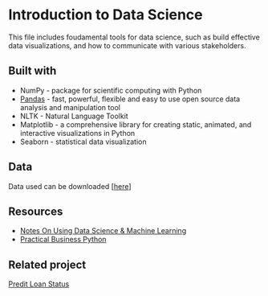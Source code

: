 # Introduction to Data Science

This file includes foudamental tools for data science, such as build effective data visualizations, and how to communicate with various stakeholders.

## Built with

- NumPy - package for scientific computing with Python
- [Pandas](https://pandas.pydata.org/pandas-docs/stable/index.html) - fast, powerful, flexible and easy to use open source data analysis and manipulation tool
- NLTK - Natural Language Toolkit
- Matplotlib - a comprehensive library for creating static, animated, and interactive visualizations in Python
- Seaborn - statistical data visualization

## Data 
Data used can be downloaded [[here](https://drive.google.com/drive/folders/1r6m-_mJodLqhQL1LbLrfsdGd6YCjJCGS?usp=sharing)]

## Resources
- [Notes On Using Data Science & Machine Learning](https://chrisalbon.com/)
- [Practical Business Python](https://pbpython.com/categorical-encoding.html)

## Related project
[Predit Loan Status](https://github.com/Brinxu/Predict-Loan-Status)

